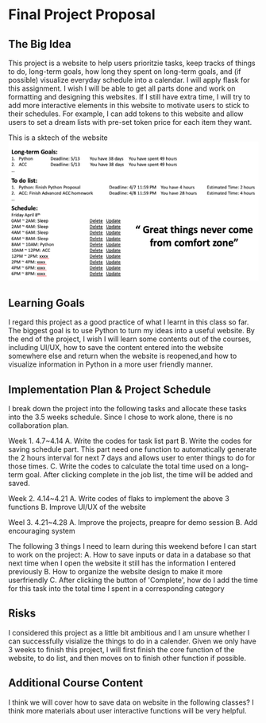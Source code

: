 # Final Project Proposal

## The Big Idea

This project is a website to help users prioritzie tasks, keep tracks of things to do, long-term goals, how long they spent on long-term goals, and (if possible) visualize everyday schedule into a calendar. I will apply flask for this assignment. I wish I will be able to get all parts done and work on formatting and designing this websites. If I still have extra time, I will try to add more interactive elements in this website to motivate users to stick to their schedules. For example, I can add tokens to this website and allow users to set a dream lists with pre-set token price for each item they want.

This is a sktech of the website
![This is a sketch of the website](https://github.com/Helenbzbz/Team-Project/blob/main/Sketch.png)

## Learning Goals

I regard this project as a good practice of what I learnt in this class so far. The biggest goal is to use Python to turn my ideas into a useful website. By the end of the project, I wish I will learn some contents out of the courses, including UI/UX, how to save the content entered into the website somewhere else and return when the website is reopened,and how to visualize information in Python in a more user friendly manner.

## Implementation Plan & Project Schedule

I break down the project into the following tasks and allocate these tasks into the 3.5 weeks schedule.
Since I chose to work alone, there is no collaboration plan.

Week 1. 4.7~4.14
A. Write the codes for task list part
B. Write the codes for saving schedule part. This part need one function to automatically generate the 2 hours interval for next 7 days and allows user to enter things to do for those times.
C. Write the codes to calculate the total time used on a long-term goal. After clicking complete in the job list, the time will be added and saved.

Week 2. 4.14~4.21
A. Write codes of flaks to implement the above 3 functions
B. Improve UI/UX of the website

Weel 3. 4.21~4.28
A. Improve the projects, preapre for demo session
B. Add encouraging system

The following 3 things I need to learn during this weekend before I can start to work on the project:
A. How to save inputs or data in a database so that next time when I open the website it still has the information I entered previously
B. How to organize the website design to make it more userfriendly
C. After clicking the button of 'Complete', how do I add the time for this task into the total time I spent in a corresponding category

## Risks

I considered this project as a little bit ambitious and I am unsure whether I can successfully visialize the things to do in a calender. Given we only have 3 weeks to finish this project, I will first finish the core function of the website, to do list, and then moves on to finish other function if possible.

## Additional Course Content

I think we will cover how to save data on website in the following classes? I think more materials about user interactive functions will be very helpful.
